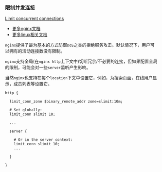 ### 限制并发连接

[Limit concurrent connections](https://github.com/trimstray/nginx-admins-handbook/blob/master/doc/RULES.md#rationale-62)
- [更多nginx文档](https://weiliang-ms.github.io/nginx/)
- [更多linux相关文档](https://weiliang-ms.github.io/wl-awesome/)

`nginx`提供了最为基本的方式防御`DoS`之类的拒绝服务攻击。默认情况下，用户可以拥有的活动连接数没有限制。

`nginx`支持全局(在`nginx http`上下文中)切断冗余/不必要的连接，但如果配置全局的限制，可能会对一些`server`监听产生影响。

当然`nginx`也支持在每个`location`下文中设置它，例如，为搜索页面，在线用户显示，成员列表等设置它。

```nginx configuration
http {

  limit_conn_zone $binary_remote_addr zone=slimit:10m;

  # Set globally:
  limit_conn slimit 10;

  ...

  server {

    # Or in the server context:
    limit_conn slimit 10;
    ...

  }

}
```



